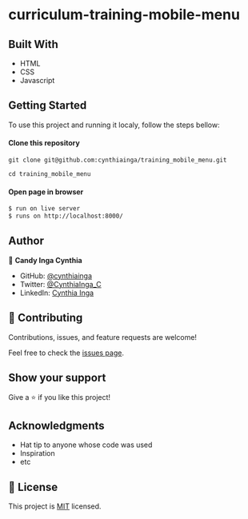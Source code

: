# curriculum-training-mobile-menu

## Built With

- HTML
- CSS
- Javascript
## Getting Started

To use this project and running it localy, follow the steps bellow:
#### Clone this repository

`git clone git@github.com:cynthiainga/training_mobile_menu.git`

`cd training_mobile_menu`

#### Open page in browser
```bash
$ run on live server
$ runs on http://localhost:8000/
```

## Author

👤 **Candy Inga Cynthia**

- GitHub: [@cynthiainga](https://github.com/cynthiainga)
- Twitter: [@CynthiaInga_C](https://twitter.com/CynthiaInga_C)
- LinkedIn: [Cynthia Inga](https://www.linkedin.com/in/cynthia-inga/)

## 🤝 Contributing

Contributions, issues, and feature requests are welcome!

Feel free to check the [issues page](https://github.com/cynthiainga/training_mobile_menu/issues).

## Show your support

Give a ⭐️ if you like this project!

## Acknowledgments

- Hat tip to anyone whose code was used
- Inspiration
- etc

## 📝 License

This project is [MIT](./MIT.md) licensed.
